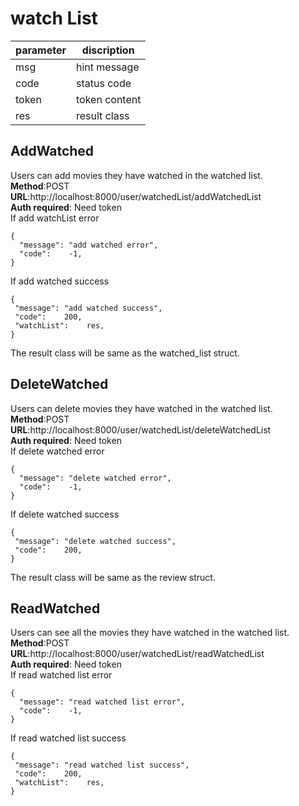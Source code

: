 

# watch List

parameter  | discription
 ---- | ----- 
 msg  | hint message 
 code  | status code 
 token | token content
 res | result class
 
## AddWatched
Users can add movies they have watched in the watched list.  
**Method**:POST  
**URL**:http://localhost:8000/user/watchedList/addWatchedList  
**Auth required**: Need token  
If add watchList error   
```
{
  "message": "add watched error",
  "code":    -1,
}
```  
If add watched success
```
{
 "message": "add watched success",
 "code":    200,
 "watchList":    res,
}
```    
The result class will be same as the watched_list struct.

## DeleteWatched
Users can delete movies they have watched in the watched list. 
**Method**:POST  
**URL**:http://localhost:8000/user/watchedList/deleteWatchedList  
**Auth required**: Need token  
If delete watched error   
```
{
  "message": "delete watched error",
  "code":    -1,
}
```  
If delete watched success
```
{
 "message": "delete watched success",
 "code":    200,
}
```   
The result class will be same as the review struct.

## ReadWatched
Users can see all the movies they have watched in the watched list. 
**Method**:POST   
**URL**:http://localhost:8000/user/watchedList/readWatchedList  
**Auth required**: Need token   
If read watched list error   
```
{
  "message": "read watched list error",
  "code":    -1,
}
```  
If read watched list success
```
{
 "message": "read watched list success",
 "code":    200,
 "watchList":    res,
}
```   
